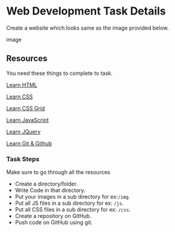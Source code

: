 # Web Development Task Details
Create a website which looks same as the image provided below.

image

## Resources
You need these things to complete to task.

[Learn HTML](https://www.youtube.com/playlist?list=PL4cUxeGkcC9ibZ2TSBaGGNrgh4ZgYE6Cc)

[Learn CSS](https://www.youtube.com/playlist?list=PL4cUxeGkcC9gQeDH6xYhmO-db2mhoTSrT)

[Learn CSS Grid](https://www.youtube.com/playlist?list=PL4cUxeGkcC9itC4TxYMzFCfveyutyPOCY)

[Learn JavaScript](https://www.youtube.com/playlist?list=PL4cUxeGkcC9i9Ae2D9Ee1RvylH38dKuET)

[Learn JQuery](https://www.youtube.com/playlist?list=PL4cUxeGkcC9hNUJ0j6ccnOAcJIPoTRpO4)

[Learn Git & Github](https://www.youtube.com/playlist?list=PL4cUxeGkcC9goXbgTDQ0n_4TBzOO0ocPR)


### Task Steps

Make sure to go through all the resources

- Create a directory/folder.
- Write Code in that directory.
- Put your images in a sub directory  for ex:`/img`.
- Put all JS files in a sub directory for ex: `/js`.
- Put all CSS files in a sub directory for ex: `/css`.
- Create a repository on GitHub.
- Push code on GitHub using git.

